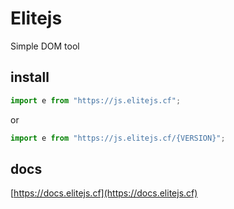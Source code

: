 # Elitejs

Simple DOM tool

## install

```js
import e from "https://js.elitejs.cf";
```

or

```js
import e from "https://js.elitejs.cf/{VERSION}";
```

## docs

[https://docs.elitejs.cf](https://docs.elitejs.cf)

